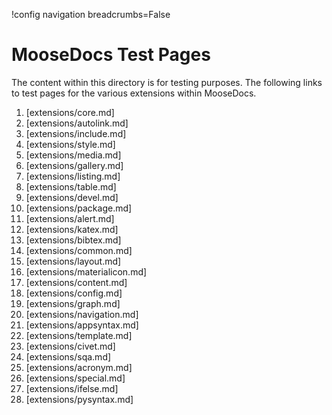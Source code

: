 !config navigation breadcrumbs=False

# MooseDocs Test Pages

The content within this directory is for testing purposes. The following
links to test pages for the various extensions within MooseDocs.

1. [extensions/core.md]
1. [extensions/autolink.md]
1. [extensions/include.md]
1. [extensions/style.md]
1. [extensions/media.md]
1. [extensions/gallery.md]
1. [extensions/listing.md]
1. [extensions/table.md]
1. [extensions/devel.md]
1. [extensions/package.md]
1. [extensions/alert.md]
1. [extensions/katex.md]
1. [extensions/bibtex.md]
1. [extensions/common.md]
1. [extensions/layout.md]
1. [extensions/materialicon.md]
1. [extensions/content.md]
1. [extensions/config.md]
1. [extensions/graph.md]
1. [extensions/navigation.md]
1. [extensions/appsyntax.md]
1. [extensions/template.md]
1. [extensions/civet.md]
1. [extensions/sqa.md]
1. [extensions/acronym.md]
1. [extensions/special.md]
1. [extensions/ifelse.md]
1. [extensions/pysyntax.md]
